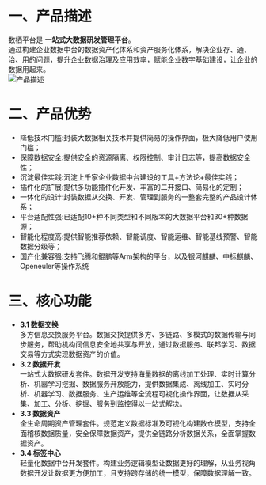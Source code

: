 #  一、产品描述  
  数栖平台是 **一站式大数据研发管理平台**。    
  通过构建企业数据中台的数据资产化体系和资产服务化体系，解决企业存、通、治、用的问题，提升企业数据治理及应用效率，赋能企业数字基础建设，让企业的数据用起来。   
  ![产品描述](https://github.com/tanchy82/RealTime-Datawarehouse/blob/master/shuqi/instruction.png "产品描述")    

# 二、产品优势  
- 降低技术门槛:封装大数据相关技术并提供简易的操作界面，极大降低用户使用门槛；  
- 保障数据安全:提供安全的资源隔离、权限控制、审计日志等，提高数据安全性；  
- 沉淀最佳实践:沉淀上千家企业数据中台建设的工具+方法论+最佳实践；  
- 插件化的扩展:提供多功能插件化开发、丰富的二开接口、简易化的定制；  
- 一体化的设计:封装数据从交换、开发、管理到服务的一整套完整的产品设计体系；  
- 平台适配性强:已适配10+种不同类型和不同版本的大数据平台和30+种数据源；  
- 智能化程度高:提供智能推荐依赖、智能调度、智能运维、智能基线预警、智能数据分级等；  
- 国产化兼容强:支持飞腾和鲲鹏等Arm架构的平台，以及银河麒麟、中标麒麟、Openeuler等操作系统  

# 三、核心功能
- **3.1 数据交换**     
  多方信息交换服务平台。数据交换提供多方、多链路、多模式的数据传输与同步服务，帮助机构间信息安全地共享与开放，通过数据服务、联邦学习、数据交易等方式实现数据资产的价值。    
- **3.2 数据开发**    
  一站式大数据研发套件。数据开发支持海量数据的离线加工处理、实时计算分析、机器学习挖掘、数据服务开放能力，提供数据集成、离线加工、实时分析、机器学习、数据服务、生产运维等全流程可视化操作界面，让数据从采集、加工、分析、挖掘、服务到监控得以一站式解决。 
- **3.3 数据资产**     
  全生命周期资产管理套件。规范定义数据标准及可视化构建数仓模型，支持全面稽核数据质量，安全保障数据资产，提供全链路分析数据关系，全面掌握数据资产。   
- **3.4 标签中心**    
  轻量化数据中台开发套件。构建业务逻辑模型让数据更好的理解，从业务视角数据开发让数据更方便加工，且支持跨存储的统一模型，保障数据理解一致。  
  
  
